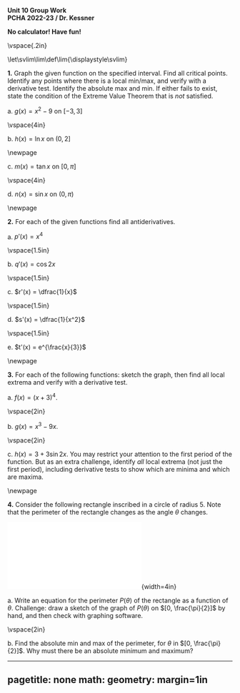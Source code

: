 __Unit 10 Group Work__  
__PCHA 2022-23 / Dr. Kessner__  

__No calculator!  Have fun!__

\vspace{.2in}

\let\svlim\lim\def\lim{\displaystyle\svlim}


__1.__   Graph the given function on the specified interval.  Find all critical
points.  Identify any points where there is a local min/max, and verify with a
derivative test.  Identify the absolute max and min.  If either fails to exist,
state the condition of the Extreme Value Theorem that is _not_ satisfied.  

a. $g(x) = x^2-9$ on $[-3,3]$

\vspace{4in}

b. $h(x) = \ln x$ on $(0,2]$

\newpage

c. $m(x) = \tan x$ on $[0, \pi]$

\vspace{4in}

d. $n(x) = \sin x$ on $(0, \pi)$

\newpage

__2.__  For each of the given functions find all antiderivatives.

a. $p'(x) = x^4$

\vspace{1.5in}

b. $q'(x) = \cos 2x$

\vspace{1.5in}

c. $r'(x) = \dfrac{1}{x}$

\vspace{1.5in}

d. $s'(x) = \dfrac{1}{x^2}$

\vspace{1.5in}

e. $t'(x) = e^{\frac{x}{3}}$

\newpage

__3.__ For each of the following functions: sketch the graph, then find all
local extrema and verify with a derivative test.

a. $f(x) = (x+3)^4$.

\vspace{2in}

b. $g(x) = x^3-9x$.

\vspace{2in}

c. $h(x) = 3 + 3 \sin 2x$.  You may restrict your attention to the first period
of the function.  But as an extra challenge, identify _all_ local extrema (not
just the first period), including derivative tests to show which are minima and
which are maxima.


\newpage

__4.__  Consider the following rectangle inscribed in a circle of radius 5.
Note that the perimeter of the rectangle changes as the angle $\theta$ changes.

![](inscribed_rectangle.pdf){width=4in}

a. Write an equation for the perimeter $P(\theta)$ of the rectangle as a
function of $\theta$.  Challenge: draw a sketch of the graph of $P(\theta)$ on
$[0, \frac{\pi}{2}]$ by hand, and then check with graphing software.

\vspace{2in}

b. Find the absolute min and max of the perimeter, for $\theta$ in $[0,
\frac{\pi}{2}]$.  Why must there be an absolute minimum and maximum?


---
pagetitle: none
math: <script src="https://cdnjs.cloudflare.com/ajax/libs/mathjax/2.7.1/MathJax.js?config=TeX-AMS_CHTML-full" type="text/javascript"></script>
geometry: margin=1in
---



